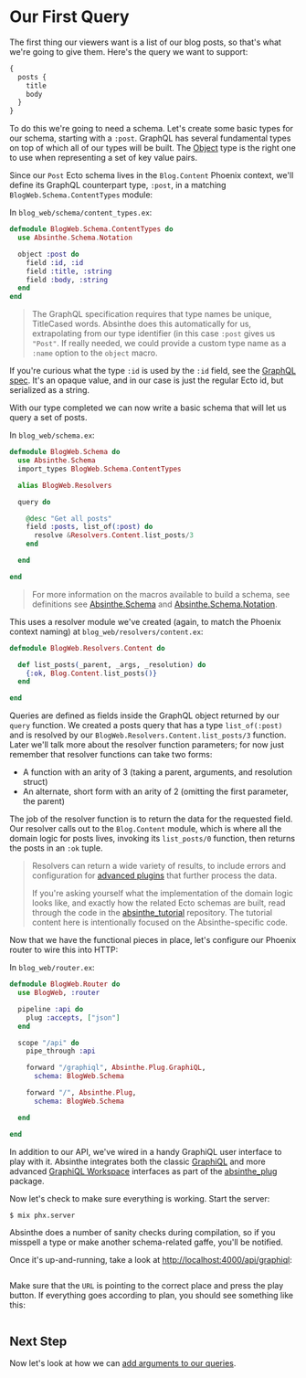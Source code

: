 # Our First Query

The first thing our viewers want is a list of our blog posts, so
that's what we're going to give them. Here's the query we want to
support:

```graphql
{
  posts {
    title
    body
  }
}
```

To do this we're going to need a schema. Let's create some basic types
for our schema, starting with a `:post`. GraphQL has several fundamental
types on top of which all of our types will be
built. The [Object](Absinthe.Type.Object.html) type is the right one
to use when representing a set of key value pairs.

Since our `Post` Ecto schema lives in the `Blog.Content` Phoenix
context, we'll define its GraphQL counterpart type, `:post`, in a
matching `BlogWeb.Schema.ContentTypes` module:

In `blog_web/schema/content_types.ex`:

```elixir
defmodule BlogWeb.Schema.ContentTypes do
  use Absinthe.Schema.Notation

  object :post do
    field :id, :id
    field :title, :string
    field :body, :string
  end
end
```

> The GraphQL specification requires that type names be unique, TitleCased words.
> Absinthe does this automatically for us, extrapolating from our type identifier
> (in this case `:post` gives us `"Post"`. If really needed, we could provide a
> custom type name as a `:name` option to the `object` macro.

If you're curious what the type `:id` is used by the `:id` field, see
the [GraphQL spec](https://facebook.github.io/graphql/#sec-ID). It's
an opaque value, and in our case is just the regular Ecto id, but
serialized as a string.

With our type completed we can now write a basic schema that will let
us query a set of posts.

In `blog_web/schema.ex`:

```elixir
defmodule BlogWeb.Schema do
  use Absinthe.Schema
  import_types BlogWeb.Schema.ContentTypes

  alias BlogWeb.Resolvers

  query do

    @desc "Get all posts"
    field :posts, list_of(:post) do
      resolve &Resolvers.Content.list_posts/3
    end

  end

end
```

> For more information on the macros available to build a schema, see
> definitions see [Absinthe.Schema](Absinthe.Schema.html) and
> [Absinthe.Schema.Notation](Absinthe.Schema.Notation.html).

This uses a resolver module we've created (again, to match the Phoenix context naming)
at `blog_web/resolvers/content.ex`:

```elixir
defmodule BlogWeb.Resolvers.Content do

  def list_posts(_parent, _args, _resolution) do
    {:ok, Blog.Content.list_posts()}
  end

end
```

Queries are defined as fields inside the GraphQL object returned by
our `query` function. We created a posts query that has a type
`list_of(:post)` and is resolved by our
`BlogWeb.Resolvers.Content.list_posts/3` function. Later we'll talk
more about the resolver function parameters; for now just remember
that resolver functions can take two forms:

- A function with an arity of 3 (taking a parent, arguments, and resolution struct)
- An alternate, short form with an arity of 2 (omitting the first parameter, the parent)

The job of the resolver function is to return the data for the
requested field. Our resolver calls out to the `Blog.Content` module,
which is where all the domain logic for posts lives, invoking its
`list_posts/0` function, then returns the posts in an `:ok` tuple.

> Resolvers can return a wide variety of results, to include errors and configuration
> for [advanced plugins](middleware-and-plugins.html) that further process the data.
>
> If you're asking yourself what the implementation of the domain logic looks like, and exactly how
> the related Ecto schemas are built, read through the code in the [absinthe_tutorial](http://github.com/absinthe-graphql/absinthe_tutorial)
> repository. The tutorial content here is intentionally focused on the Absinthe-specific code.

Now that we have the functional pieces in place, let's configure our
Phoenix router to wire this into HTTP:

In `blog_web/router.ex`:

```elixir
defmodule BlogWeb.Router do
  use BlogWeb, :router

  pipeline :api do
    plug :accepts, ["json"]
  end

  scope "/api" do
    pipe_through :api

    forward "/graphiql", Absinthe.Plug.GraphiQL,
      schema: BlogWeb.Schema

    forward "/", Absinthe.Plug,
      schema: BlogWeb.Schema

  end

end
```

In addition to our API, we've wired in a handy GraphiQL user interface to play with it. Absinthe integrates both the classic [GraphiQL](https://github.com/graphql/graphiql) and  more advanced [GraphiQL Workspace](https://github.com/OlegIlyenko/graphiql-workspace) interfaces as part of the [absinthe_plug](https://hex.pm/packages/absinthe_plug) package.

Now let's check to make sure everything is working. Start the server:

``` shell
$ mix phx.server
```

Absinthe does a number of sanity checks during compilation, so if you misspell a type or make another schema-related gaffe, you'll be notified.

Once it's up-and-running, take a look at [http://localhost:4000/api/graphiql](http://localhost:4000/api/graphiql):

<img style="box-shadow: 0 0 6px #ccc;" src="assets/tutorial/graphiql_blank.png" alt=""/>

Make sure that the `URL` is pointing to the correct place and press the play button. If everything goes according to plan, you should see something like this:

<img style="box-shadow: 0 0 6px #ccc;" src="assets/tutorial/graphiql.png" alt=""/>

## Next Step

Now let's look at how we can [add arguments to our queries](query-arguments.html).
